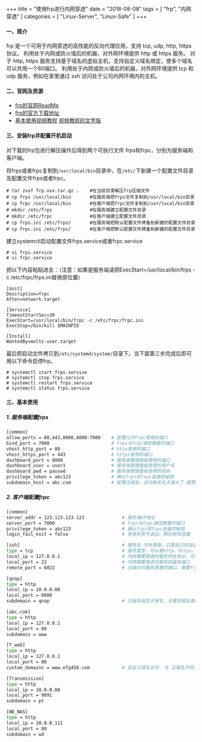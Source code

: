 +++
title = "使用frp进行内网穿透"
date = "2018-08-08"
tags = [ "frp", "内网穿透" ]
categories = [
	"Linux-Server",
    "Linux-Safe"
]
+++

#### 一、简介

frp 是一个可用于内网穿透的高性能的反向代理应用，支持 tcp, udp, http, https 协议。 
利用处于内网或防火墙后的机器，对外网环境提供 http 或 https 服务。
对于 http, https 服务支持基于域名的虚拟主机，支持自定义域名绑定，使多个域名可以共用一个80端口。
利用处于内网或防火墙后的机器，对外网环境提供 tcp 和 udp 服务，例如在家里通过 ssh 访问处于公司内网环境内的主机。

#### 二、官网及资源

- [frp的官网ReadMe](https://github.com/fatedier/frp/blob/master/README_zh.md)
- [frp的官方下载地址](https://github.com/fatedier/frp/releases)
- [基本使用视频教程](https://oengus.pipipan.com/fs/2577448-299452773)  [视频教程的文字版](https://www.vediotalk.com/?p=505)

#### 三、安装frp并配置开机启动

对下载的frp包进行解压操作后得到两个可执行文件 frps和frpc，分别为服务端和客户端。

将frps或者frpc复制到`/usr/local/bin`目录中，在`/etc/`下新建一个配置文件目录及配置文件frps或者frpc。

```shell
# tar zvxf frp.xxx.tar.gz .    #在当前目录解压frp压缩文件
# cp frps /usr/local/bin       #在服务端把frps文件复制到/usr/local/bin目录
# cp frpc /usr/local/bin       #在客户端把frpc文件复制到/usr/local/bin目录
# mkdir /etc/frps              #在服务端建立配置文件目录
# mkdir /etc/frpc              #在客户端建立配置文件目录
# cp frps.ini /etc/frps/       #在服务端把默认配置文件拷备到新建的配置文件目录
# cp frpc.ini /etc/frpc/       #在客户端把默认配置文件拷备到新建的配置文件目录
```

建立systemctl启动配置文件frps.service或者frpc.service

```shell
# vi frps.service
# vi frpc.service
```

把以下内容粘贴进去：（注意：如果是服务端请把ExecStart=/usr/local/bin/frps -c /etc/frpc/frps.ini替换原位置）

```shell
[Unit]
Description=frpc
After=network.target

[Service]
TimeoutStartSec=30
ExecStart=/usr/local/bin/frpc -c /etc/frpc/frpc.ini
ExecStop=/bin/kill $MAINPID

[Install]
WantedBy=multi-user.target
```

最后把启动文件拷贝到`/etc/systemd/system/`目录下。当下面第三步完成后即可用以下命令启停frp。

```shell
# systemctl start frps.service   
# systemctl stop frps.service
# systemctl restart frps.service
# systemctl status frps.service
```


#### 三、基本使用

##### 1. 服务端配置frps

```sh
[common]
allow_ports = 80,443,8000,6000-7000    # 配置允许frpc使用的端口
bind_port = 7000                       # frps与frpc通信需要的端口
vhost_http_port = 80                   # http使用的端口
vhost_https_port = 443                 # https使用的端口
dashboard_port = 8000                  # 服务端管理面板使用的端口    
dashboard_user = user1                 # 服务端管理面板使用的用户名 
dashboard_pwd = passwd                 # 服务端管理面板使用的密码      
privilege_token = abc123               # 确认frps和frpc连接的秘钥 
subdomain_host = abc.com               # 配置泛域名，这功能实在太强大了 超赞！！！ 
```

##### 2. 客户端配置frpc

```sh
[common]
server_addr = 123.123.123.123              # 服务端IP地址
server_port = 7000                         # frps与frpc通信需要的端口
privilege_token = abc123                   # 确认frps和frpc连接的秘钥 
login_fail_exit = false                    # 登录失败不退出，稍后继续连接 

[ssh]                                      # 服务名-可任意取，只要自己知道这是什么服务即可 
type = tcp                                 # 服务类型，可以是http、https、tcp、udp、xtcp、stcp等
local_ip = 127.0.0.1                       # 内网需要穿透的服务所在地址，可以是局域网内任何服务器 
local_port = 22                            # 内网需要穿透的服务的服务端口 
remote_port = 6022                         # 远端访问服务需要的端口，需要frps服务器打开防火墙端口。 

[qnap]  
type = http
local_ip = 10.0.0.88
local_port = 8080 
subdomain = qnap                           # 泛域名指定子域名，无需到域名面板中设置。超赞

[abc.com]  
type = http
local_ip = 127.0.0.1
local_port = 80
subdomain = www 

[T_web]  
type = http
local_ip = 127.0.0.1
local_port = 80
custom_domains = www.efg456.com            # 自定义域名访问  与 泛域名不同，且不冲突。赞

[Transmission]  
type = http
local_ip = 10.0.0.88
local_port = 9091
subdomain = pt 

[WD_NAS]  
type = http
local_ip = 10.0.0.111
local_port = 80
subdomain = wd
```

